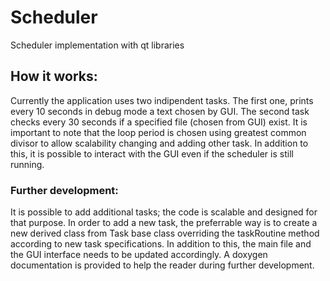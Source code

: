 # Scheduler
Scheduler implementation with qt libraries
  
## How it works:

Currently the application uses two indipendent tasks. The first one, prints every 10 seconds in debug mode a text chosen by GUI. The second task checks every 30 seconds if a specified file (chosen from GUI) exist.
It is important to note that the loop period is chosen using greatest common divisor to allow scalability changing and adding other task.
In addition to this, it is possible to interact with the GUI even if the scheduler is still running.

### Further development:

It is possible to add additional tasks; the code is scalable and designed for that purpose. In order to add a new task, the preferrable way is to create a new derived class from Task base class overriding the taskRoutine method according to new task specifications. In addition to this, the main file and the GUI interface needs to be updated accordingly.
A doxygen documentation is provided to help the reader during further development.
